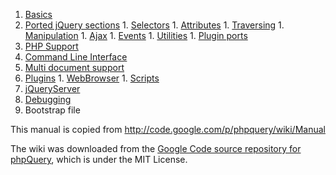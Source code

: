   1. [Basics](Basics.md)
  1. [Ported jQuery sections](jQueryPortingState.md)
    1. [Selectors](Selectors.md)
    1. [Attributes](Attributes.md)
    1. [Traversing](Traversing.md)
    1. [Manipulation](Manipulation.md)
    1. [Ajax](Ajax.md)
    1. [Events](Events.md)
    1. [Utilities](Utilities.md)
    1. [Plugin ports](PluginsClientSidePorts.md)
  1. [PHP Support](PHPSupport.md)
  1. [Command Line Interface](CommandLineInterface.md)
  1. [Multi document support](MultiDocumentSupport.md)
  1. [Plugins](PluginsServerSide.md)
    1. [WebBrowser](WebBrowser.md)
    1. [Scripts](ScriptsPlugin.md)
  1. [jQueryServer](jQueryServer.md)
  1. [Debugging](Debugging.md)
  1. Bootstrap file


This manual is copied from http://code.google.com/p/phpquery/wiki/Manual

The wiki was downloaded from the [Google Code source repository for phpQuery](https://code.google.com/p/phpquery/source/browse/#svn%2Fwiki), which is under the MIT License.
